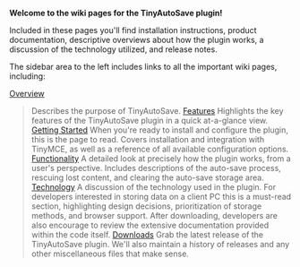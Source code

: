 **Welcome to the wiki pages for the TinyAutoSave plugin!**

Included in these pages you'll find installation instructions, product documentation, descriptive overviews about how the plugin works, a discussion of the technology utilized, and release notes.

The sidebar area to the left includes links to all the important wiki pages, including:

[Overview](Overview.md)
> Describes the purpose of TinyAutoSave.
[Features](Features.md)
> Highlights the key features of the TinyAutoSave plugin in a quick at-a-glance view.
[Getting Started](GettingStarted.md)
> When you're ready to install and configure the plugin, this is the page to read.  Covers installation and integration with TinyMCE, as well as a reference of all available configuration options.
[Functionality](Functionality.md)
> A detailed look at precisely how the plugin works, from a user's perspective.  Includes descriptions of the auto-save process, rescuing lost content, and clearing the auto-save storage area.
[Technology](Technology.md)
> A discussion of the technology used in the plugin.  For developers interested in storing data on a client PC this is a must-read section, highlighting design decisions, prioritization of storage methods, and browser support.  After downloading, developers are also encourage to review the extensive documentation provided within the code itself.
[Downloads](http://code.google.com/p/tinyautosave/downloads/list)
> Grab the latest release of the TinyAutoSave plugin.  We'll also maintain a history of releases and any other miscellaneous files that make sense.
